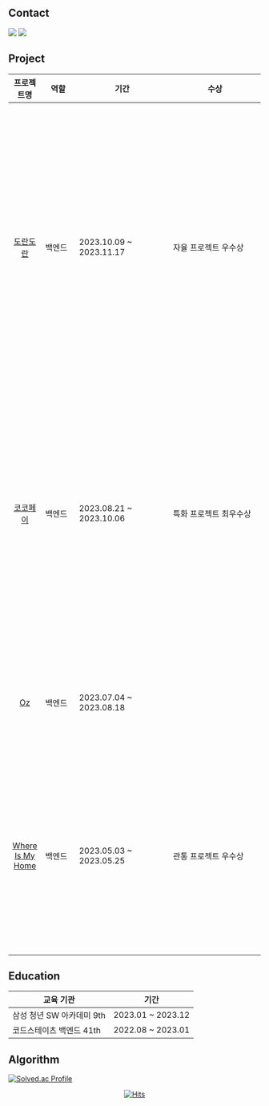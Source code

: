 ## Contact
<div>
  <a href="https://han5ung.tistory.com/"
    ><img
      src="https://img.shields.io/badge/Blog-181717?style=flat-square&logo=GitHub&logoColor=white&link=https://suyeonsu.github.io"
  /></a>
  <a href="mailto:gksroenro@gmail.com"
    ><img
      src="https://img.shields.io/badge/Gmail-EA4335?style=flat-square&logo=Gmail&logoColor=white&link=gksroenro@gmail.com"
  /></a>
</div>




## Project
|프로젝트명|역할|기간|수상|설명|
|:------:|---|---|---|---|
|[도란도란](https://github.com/HanSungHyeon/dorandoran)|백엔드|2023.10.09 ~ 2023.11.17|자율 프로젝트 우수상|음성 AI를 활용한 부모님 목소리로 동화책 읽어주는 서비스|
|[코코페이](https://github.com/HanSungHyeon/cocopay)|백엔드|2023.08.21 ~ 2023.10.06|특화 프로젝트 최우수상|최적의 카드로 추천 및 결제하는 간편결제 서비스|
|[Oz](https://github.com/HanSungHyeon/oz)|백엔드|2023.07.04 ~ 2023.08.18||화상 채팅을 이용한 웹 게임|
|[Where Is My Home](https://github.com/HanSungHyeon/WhereIsMyHome)|백엔드|2023.05.03 ~ 2023.05.25|관통 프로젝트 우수상|주변 시설, 부동산 매물 찾기 서비스|
||&nbsp;&nbsp;&nbsp;&nbsp;&nbsp;&nbsp;&nbsp;&nbsp;&nbsp;&nbsp;&nbsp;&nbsp;|&nbsp;&nbsp;&nbsp;&nbsp;&nbsp;&nbsp;&nbsp;&nbsp;&nbsp;&nbsp;&nbsp;&nbsp;&nbsp;&nbsp;&nbsp;&nbsp;&nbsp;&nbsp;&nbsp;&nbsp;&nbsp;&nbsp;&nbsp;&nbsp;&nbsp;&nbsp;&nbsp;&nbsp;&nbsp;&nbsp;&nbsp;&nbsp;&nbsp;&nbsp;&nbsp;&nbsp;&nbsp;&nbsp;&nbsp;&nbsp;|&nbsp;&nbsp;&nbsp;&nbsp;&nbsp;&nbsp;&nbsp;&nbsp;&nbsp;&nbsp;&nbsp;&nbsp;&nbsp;&nbsp;&nbsp;&nbsp;&nbsp;&nbsp;&nbsp;&nbsp;&nbsp;&nbsp;&nbsp;&nbsp;&nbsp;&nbsp;&nbsp;&nbsp;&nbsp;&nbsp;&nbsp;&nbsp;&nbsp;&nbsp;&nbsp;&nbsp;&nbsp;&nbsp;&nbsp;|

## Education

|교육 기관|기간|
|------|---|
|삼성 청년 SW 아카데미 9th|2023.01 ~ 2023.12|
|코드스테이츠 백엔드 41th |2022.08 ~ 2023.01|


## Algorithm
<div align>
	
[![Solved.ac Profile](http://mazassumnida.wtf/api/v2/generate_badge?boj=tjdgus5349)](https://solved.ac/tjdgus5349/)


</div>
<div align=center>

  [![Hits](https://hits.seeyoufarm.com/api/count/incr/badge.svg?url=https://github.com/HanSungHyeon)](https://hits.seeyoufarm.com) 
	
 </div>
<!--
**HanSungHyeon/HanSungHyeon** is a ✨ _special_ ✨ repository because its `README.md` (this file) appears on your GitHub profile.

Here are some ideas to get you started:

- 🔭 I’m currently working on ...
- 🌱 I’m currently learning ...
- 👯 I’m looking to collaborate on ...
- 🤔 I’m looking for help with ...
- 💬 Ask me about ...
- 📫 How to reach me: ...
- 😄 Pronouns: ...
- ⚡ Fun fact: ...
-->
